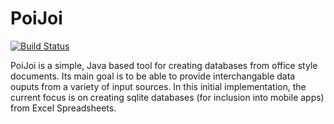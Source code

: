 PoiJoi
======

[![Build Status](https://travis-ci.org/KarlNosworthy/poijoi.svg?branch=master)](https://travis-ci.org/KarlNosworthy/poijoi)

PoiJoi is a simple, Java based tool for creating databases from office style documents. Its main goal is to be able to provide interchangable data ouputs from a variety of input sources. In this initial implementation, the current focus is on creating sqlite databases (for inclusion into mobile apps) from Excel Spreadsheets.







